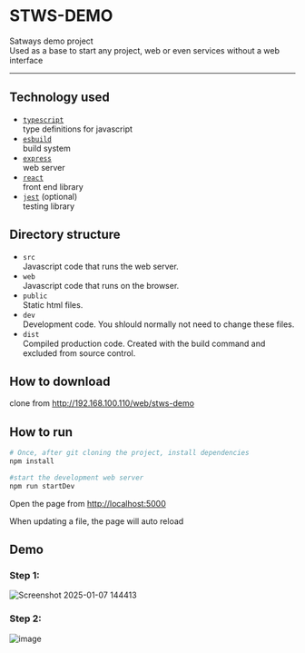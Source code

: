 # STWS-DEMO

Satways demo project  
Used as a base to start any project, web or even services without a web interface

-----

## Technology used

- [`typescript`](https://www.typescriptlang.org/)  
  type definitions for javascript
- [`esbuild`](https://esbuild.github.io/)   
  build system
- [`express`](https://expressjs.com/)  
  web server
- [`react`](https://reactjs.org/)  
  front end library
- [`jest`](https://jestjs.io/) (optional)  
  testing library

## Directory structure

- `src`  
  Javascript code that runs the web server.
- `web`  
  Javascript code that runs on the browser.
- `public`  
  Static html files.
- `dev`  
  Development code. You shlould normally not need to change these files.
- `dist`  
  Compiled production code. Created with the build command and excluded from source control.
      
## How to download
clone from <http://192.168.100.110/web/stws-demo>  



## How to run
``` bash
# Once, after git cloning the project, install dependencies
npm install

#start the development web server
npm run startDev
```
Open the page from 
<http://localhost:5000>

When updating a file, the page will auto reload

## Demo
### Step 1:
![Screenshot 2025-01-07 144413](https://github.com/user-attachments/assets/742df7bd-f0e9-4517-8aee-576191343971)
### Step 2:
![image](https://github.com/user-attachments/assets/337d6cd5-47d1-4411-916e-662104e8051c)


